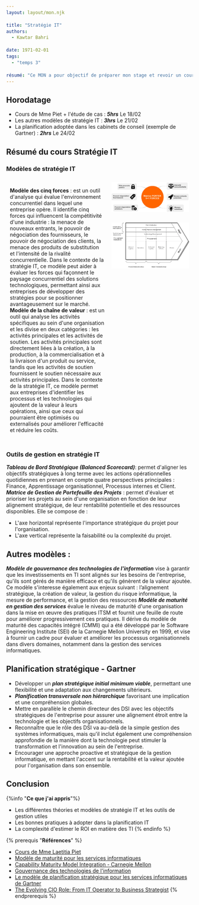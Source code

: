 ```yaml
---
layout: layout/mon.njk

title: "Stratégie IT"
authors:
  - Kawtar Bahri

date: 1971-02-01
tags: 
  - "temps 3"

résumé: "Ce MON a pour objectif de préparer mon stage et revoir un cours que j'ai pas suivi en temps 2 : Stratégie IT."
---
```

## Horodatage 
- Cours de Mme Piet + l'étude de cas : ***5hrs*** Le 18/02 
- Les autres modèles de stratégie IT : ***3hrs*** Le 21/02 
- La planification adoptée dans les cabinets de conseil (exemple de Gartner) : ***2hrs*** Le 24/02 

## Résumé du cours Stratégie IT 
### Modèles de stratégie IT 
<div style="display: flex;">
    <div style="flex: 55%; padding: 10px;">        
        <p>
          <strong>Modèle des cinq forces</strong> : est un outil d'analyse qui évalue l'environnement concurrentiel dans lequel une entreprise opère. Il identifie cinq forces qui influencent la compétitivité d'une industrie : la menace de nouveaux entrants, le pouvoir de négociation des fournisseurs, le pouvoir de négociation des clients, la menace des produits de substitution et l'intensité de la rivalité concurrentielle. Dans le contexte de la stratégie IT, ce modèle peut aider à évaluer les forces qui façonnent le paysage concurrentiel des solutions technologiques, permettant ainsi aux entreprises de développer des stratégies pour se positionner avantageusement sur le marché. <br>
          <strong>Modèle de la chaîne de valeur</strong> : est un outil qui analyse les activités spécifiques au sein d'une organisation et les divise en deux catégories : les activités principales et les activités de soutien. Les activités principales sont directement liées à la création, à la production, à la commercialisation et à la livraison d'un produit ou service, tandis que les activités de soutien fournissent le soutien nécessaire aux activités principales. Dans le contexte de la stratégie IT, ce modèle permet aux entreprises d'identifier les processus et les technologies qui ajoutent de la valeur à leurs opérations, ainsi que ceux qui pourraient être optimisés ou externalisés pour améliorer l'efficacité et réduire les coûts.
        </p>
    </div>
    <div style="flex: 45%; padding: 10px;">        
        <div style="display: flex; flex-direction: column;">
            <img src="1.webp" alt="Image 1" style="max-width: 100%; margin-bottom: 10px;">
            <br>
            <img src="2.webp" alt="Image 2" style="max-width: 100%;">
        </div>
    </div>
</div>

### Outils de gestion en stratégie IT 
***Tableau de Bord Stratégique (Balanced Scorecard)***: permet d'aligner les objectifs stratégiques à long terme avec les actions opérationnelles quotidiennes en prenant en compte quatre perspectives principales : Finance, Apprentissage organisationnel, Processus internes et Client.
***Matrice de Gestion de Portefeuille des Projets*** : permet d'évaluer et prioriser les projets au sein d'une organisation en fonction de leur alignement stratégique, de leur rentabilité potentielle et des ressources disponibles. Elle se compose de : 
- L'axe horizontal représente l'importance stratégique du projet pour l'organisation.
- L'axe vertical représente la faisabilité ou la complexité du projet.

## Autres modèles : 

***Modèle de gouvernance des technologies de l'information*** vise à garantir que les investissements en TI sont alignés sur les besoins de l'entreprise, qu'ils sont gérés de manière efficace et qu'ils génèrent de la valeur ajoutée. Ce modèle s'interesse également aux enjeux suivant : l’alignement stratégique, la création de valeur, la gestion du risque informatique, la mesure de performance, et la gestion des ressources
***Modèle de maturité en gestion des services*** évalue le niveau de maturité d'une organisation dans la mise en œuvre des pratiques ITSM et fournit une feuille de route pour améliorer progressivement ces pratiques. 
Il dérive du modèle de maturité des capacités intégré (CMMI) qui a été développé par le Software Engineering Institute (SEI) de la Carnegie Mellon University en 1999, et vise à fournir un cadre pour évaluer et améliorer les processus organisationnels dans divers domaines, notamment dans la gestion des services informatiques.

## Planification stratégique - Gartner
- Développer un ***plan stratégique initial minimum viable***, permettant une flexibilité et une adaptation aux changements ultérieurs.
- ***Planification transversale non hiérarchique*** favorisant  une implication et une compréhension globales.
- Mettre en parallèle le chemin directeur des DSI avec les objectifs stratégiques de l'entreprise pour assurer une alignement étroit entre la technologie et les objectifs organisationnels.
- Reconnaître que le rôle des DSI va au-delà de la simple gestion des systèmes informatiques, mais qu'il inclut également une compréhension approfondie de la manière dont la technologie peut stimuler la transformation et l'innovation au sein de l'entreprise.
- Encourager une approche proactive et stratégique de la gestion informatique, en mettant l'accent sur la rentabilité et la valeur ajoutée pour l'organisation dans son ensemble.

## Conclusion
{%info "**Ce que j'ai appris**"%}
-	Les différentes théories et modèles de stratégie IT et les outils de gestion utiles
- Les bonnes pratiques à adopter dans la planification IT
- La complexité d'estimer le ROI en matière des TI
{% endinfo %}

{% prerequis "**Références**" %}
-	[Cours de Mme Laetitia Piet](https://moodle.centrale-marseille.fr/course/view.php?id=979)
- [Modèle de maturité pour les services informatiques ](https://espaces-numeriques.org/wp-content/uploads/2019/01/l65p34.pdf)
- [Capability Maturity Model Integration - Carnegie Mellon](https://insights.sei.cmu.edu/documents/91/2010_019_001_28803.pdf)
- [Gouvernance des technologies de l'information](https://www.cegsi.org/images/stories/document/gouvtechsi-wikipedia.mht.pdf)
- [Le modèle de planification stratégique pour les services informatiques de Gartner](https://emt.gartnerweb.com/ngw/globalassets/intl-fr/insights/documents/planification-strategique/les-bases-de-la-planification-strategique.pdf?_gl=1*1fnpoja*_ga*MTk3MTM5OTkwOC4xNzA4NzY4NjI3*_ga_R1W5CE5FEV*MTcwODc2ODYyNi4xLjEuMTcwODc2ODc5OC4zOC4wLjA)
- [The Evolving CIO Role: From IT Operator to Business Strategist](https://media.techtarget.com/digitalguide/images/Misc/EA-Marketing/Eguides/The_Evolving_CIO_Role_From_IT_Operator_to_Business_Strategist_2022.pdf)
{% endprerequis %}